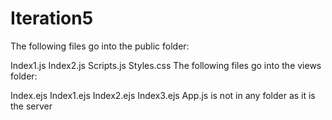 # Iteration5
The following files go into the public folder:

Index1.js
Index2.js
Scripts.js
Styles.css
The following files go into the views folder:

Index.ejs
Index1.ejs
Index2.ejs
Index3.ejs
App.js is not in any folder as it is the server
